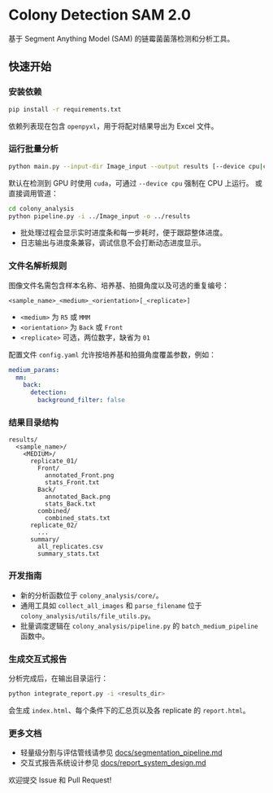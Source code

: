 # Colony Detection SAM 2.0

基于 Segment Anything Model (SAM) 的链霉菌菌落检测和分析工具。

## 快速开始

### 安装依赖
```bash
pip install -r requirements.txt
```
依赖列表现在包含 `openpyxl`，用于将配对结果导出为 Excel 文件。

### 运行批量分析
```bash
python main.py --input-dir Image_input --output results [--device cpu|cuda]
```
默认在检测到 GPU 时使用 `cuda`，可通过 `--device cpu` 强制在 CPU 上运行。
或直接调用管道：
```bash
cd colony_analysis
python pipeline.py -i ../Image_input -o ../results
```
- 批处理过程会显示实时进度条和每一步耗时，便于跟踪整体进度。
- 日志输出与进度条兼容，调试信息不会打断动态进度显示。

### 文件名解析规则
图像文件名需包含样本名称、培养基、拍摄角度以及可选的重复编号：
```
<sample_name>_<medium>_<orientation>[_<replicate>]
```
- `<medium>` 为 `R5` 或 `MMM`
- `<orientation>` 为 `Back` 或 `Front`
- `<replicate>` 可选，两位数字，缺省为 `01`

配置文件 `config.yaml` 允许按培养基和拍摄角度覆盖参数，例如：

```yaml
medium_params:
  mm:
    back:
      detection:
        background_filter: false
```

### 结果目录结构
```
results/
  <sample_name>/
    <MEDIUM>/
      replicate_01/
        Front/
          annotated_Front.png
          stats_Front.txt
        Back/
          annotated_Back.png
          stats_Back.txt
        combined/
          combined_stats.txt
      replicate_02/
        ...
      summary/
        all_replicates.csv
        summary_stats.txt
```

### 开发指南
- 新的分析函数位于 `colony_analysis/core/`。
- 通用工具如 `collect_all_images` 和 `parse_filename` 位于 `colony_analysis/utils/file_utils.py`。
- 批量调度逻辑在 `colony_analysis/pipeline.py` 的 `batch_medium_pipeline` 函数中。

### 生成交互式报告
分析完成后，在输出目录运行：

```bash
python integrate_report.py -i <results_dir>
```

会生成 `index.html`、每个条件下的汇总页以及各 replicate 的 `report.html`。


### 更多文档
- 轻量级分割与评估管线请参见 [docs/segmentation_pipeline.md](docs/segmentation_pipeline.md)
- 交互式报告系统设计参见 [docs/report_system_design.md](docs/report_system_design.md)

欢迎提交 Issue 和 Pull Request!
